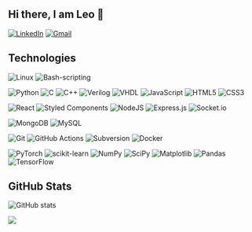 ## Hi there, I am Leo 👋

[![LinkedIn](https://img.shields.io/badge/linkedin-%230077B5.svg?style=for-the-badge&logo=linkedin&logoColor=white)](https://www.linkedin.com/in/l-kh-hovhannisyan-560706185)
[![Gmail](https://img.shields.io/badge/gmail-c14438?style=for-the-badge&logo=gmail&logoColor=white)](mailto:l.hovhannisyan999@gmail.com)

## Technologies

![Linux](https://img.shields.io/badge/linux-%23404d59?style=for-the-badge&logo=linux&logoColor=ffdd54)
![Bash-scripting](https://img.shields.io/badge/bash-scripting-%23404d59?style=for-the-badge&bash-scripting=linux&logoColor=ffdd54)

![Python](https://img.shields.io/badge/python-3670A0?style=for-the-badge&logo=python&logoColor=ffdd54)
![C](https://img.shields.io/badge/C-129EDB?style=for-the-badge&logo=C++&logoColor=3D17FA)
![C++](https://img.shields.io/badge/C++-6D80DB?style=for-the-badge&logo=C++&logoColor=3D17FA)
![Verilog](https://img.shields.io/badge/verilog-6D6DDB?style=for-the-badge&logo=C++&logoColor=3D17FA)
![VHDL](https://img.shields.io/badge/VHDL-4848A3?style=for-the-badge&logo=C++&logoColor=3D17FA)
![JavaScript](https://img.shields.io/badge/javascript-%23323330.svg?style=for-the-badge&logo=javascript&logoColor=%23F7DF1E)
![HTML5](https://img.shields.io/badge/html5-%23E34F26.svg?style=for-the-badge&logo=html5&logoColor=white)
![CSS3](https://img.shields.io/badge/css3-%231572B6.svg?style=for-the-badge&logo=css3&logoColor=white)

![React](https://img.shields.io/badge/react-%2320232a.svg?style=for-the-badge&logo=react&logoColor=%2361DAFB)
![Styled Components](https://img.shields.io/badge/styled--components-DB7093?style=for-the-badge&logo=styled-components&logoColor=white)
![NodeJS](https://img.shields.io/badge/node.js-6DA55F?style=for-the-badge&logo=node.js&logoColor=white)
![Express.js](https://img.shields.io/badge/express.js-%23404d59.svg?style=for-the-badge&logo=express&logoColor=%2361DAFB)
![Socket.io](https://img.shields.io/badge/Socket.io-010101?&style=for-the-badge&logo=Socket.io&logoColor=white)

![MongoDB](https://img.shields.io/badge/MongoDB-%234ea94b.svg?style=for-the-badge&logo=mongodb&logoColor=white)
![MySQL](https://img.shields.io/badge/MySQL-%2320232a.svg?style=for-the-badge&logo=mysql&logoColor=yellowgreen)

![Git](https://img.shields.io/badge/git-%23F05033.svg?style=for-the-badge&logo=git&logoColor=white)
![GitHub Actions](https://img.shields.io/badge/githubactions-%232671E5.svg?style=for-the-badge&logo=githubactions&logoColor=white)
![Subversion](https://img.shields.io/badge/Subversion-%2320232a.svg?style=for-the-badge&logo=subversion&logoColor=white)
![Docker](https://img.shields.io/badge/docker-%230db7ed.svg?style=for-the-badge&logo=docker&logoColor=white)

![PyTorch](https://img.shields.io/badge/PyTorch-%23EE4C2C.svg?style=for-the-badge&logo=PyTorch&logoColor=white)
![scikit-learn](https://img.shields.io/badge/scikit--learn-%23F7931E.svg?style=for-the-badge&logo=scikit-learn&logoColor=white)
![NumPy](https://img.shields.io/badge/numpy-%23013243.svg?style=for-the-badge&logo=numpy&logoColor=white)
![SciPy](https://img.shields.io/badge/SciPy-%0B58B0.svg?style=for-the-badge&logo=SciPy&logoColor=white)
![Matplotlib](https://img.shields.io/badge/Matplotlib-%23404d59.svg?style=for-the-badge&logo=Matplotlib&logoColor=white)
![Pandas](https://img.shields.io/badge/pandas-%23150458.svg?style=for-the-badge&logo=pandas&logoColor=white)
![TensorFlow](https://img.shields.io/badge/TensorFlow-%23F7931E.svg?style=for-the-badge&logo=TensorFlow&logoColor=white)

## GitHub Stats

![GitHub stats](https://github-readme-stats.vercel.app/api?username=L-Kh-Hovhannisyan&show_icons=true)

![](https://komarev.com/ghpvc/?username=L-Kh-Hovhannisyan)

